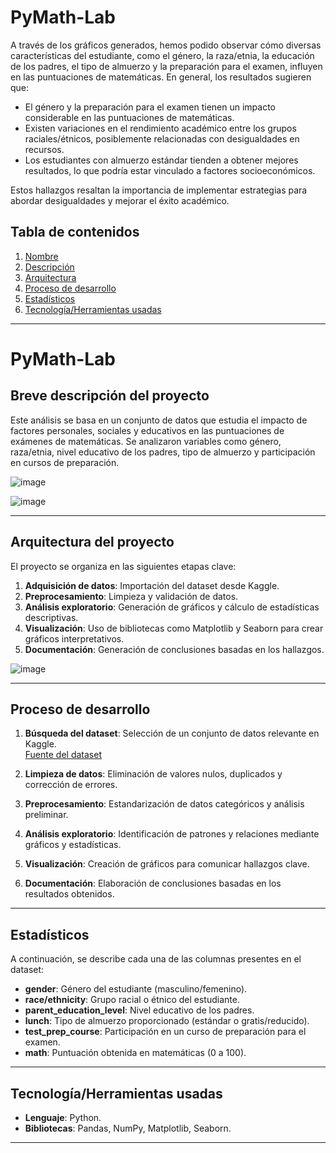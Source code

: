 # PyMath-Lab

A través de los gráficos generados, hemos podido observar cómo diversas características del estudiante, como el género, la raza/etnia, la educación de los padres, el tipo de almuerzo y la preparación para el examen, influyen en las puntuaciones de matemáticas. En general, los resultados sugieren que:

- El género y la preparación para el examen tienen un impacto considerable en las puntuaciones de matemáticas.
- Existen variaciones en el rendimiento académico entre los grupos raciales/étnicos, posiblemente relacionadas con desigualdades en recursos.
- Los estudiantes con almuerzo estándar tienden a obtener mejores resultados, lo que podría estar vinculado a factores socioeconómicos.

Estos hallazgos resaltan la importancia de implementar estrategias para abordar desigualdades y mejorar el éxito académico.

## Tabla de contenidos

1. [Nombre](#PyMath-Lab)
2. [Descripción](#Breve-descripción-del-proyecto)
3. [Arquitectura](#Arquitectura-del-proyecto)
4. [Proceso de desarrollo](#Proceso-de-desarrollo)
5. [Estadísticos](#Estadísticos)
6. [Tecnología/Herramientas usadas](#Tecnología/Herramientas-usadas)

---

# PyMath-Lab

## Breve descripción del proyecto

Este análisis se basa en un conjunto de datos que estudia el impacto de factores personales, sociales y educativos en las puntuaciones de exámenes de matemáticas. Se analizaron variables como género, raza/etnia, nivel educativo de los padres, tipo de almuerzo y participación en cursos de preparación.

![image](https://github.com/user-attachments/assets/ceebd7fc-33a9-43c5-8a33-36af4f5f3458)

![image](https://github.com/user-attachments/assets/936db9d4-54af-4720-8be3-3f32110c8ab7)

---

## Arquitectura del proyecto

El proyecto se organiza en las siguientes etapas clave:

1. **Adquisición de datos**: Importación del dataset desde Kaggle.
2. **Preprocesamiento**: Limpieza y validación de datos.
3. **Análisis exploratorio**: Generación de gráficos y cálculo de estadísticas descriptivas.
4. **Visualización**: Uso de bibliotecas como Matplotlib y Seaborn para crear gráficos interpretativos.
5. **Documentación**: Generación de conclusiones basadas en los hallazgos.

![image](https://github.com/user-attachments/assets/5ed8450a-cd8a-4fac-a08e-a91fd0904d9c)

---

## Proceso de desarrollo

1. **Búsqueda del dataset**: Selección de un conjunto de datos relevante en Kaggle.  
   [Fuente del dataset](https://www.kaggle.com/datasets/sudhanshu2198/analyzing-exam-scores)

2. **Limpieza de datos**: Eliminación de valores nulos, duplicados y corrección de errores.

3. **Preprocesamiento**: Estandarización de datos categóricos y análisis preliminar.

4. **Análisis exploratorio**: Identificación de patrones y relaciones mediante gráficos y estadísticas.

5. **Visualización**: Creación de gráficos para comunicar hallazgos clave.

6. **Documentación**: Elaboración de conclusiones basadas en los resultados obtenidos.

---

## Estadísticos

A continuación, se describe cada una de las columnas presentes en el dataset:

- **gender**: Género del estudiante (masculino/femenino).
- **race/ethnicity**: Grupo racial o étnico del estudiante.
- **parent_education_level**: Nivel educativo de los padres.
- **lunch**: Tipo de almuerzo proporcionado (estándar o gratis/reducido).
- **test_prep_course**: Participación en un curso de preparación para el examen.
- **math**: Puntuación obtenida en matemáticas (0 a 100).

---

## Tecnología/Herramientas usadas

- **Lenguaje**: Python.
- **Bibliotecas**: Pandas, NumPy, Matplotlib, Seaborn.

---

